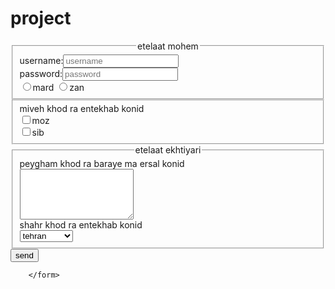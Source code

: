 # project
<!doctype html>

<html lang="en">
   <head>
        <meta charset="utf-8">
        <title> sahar</title>
   </head>
   <body>
        <form action="#" method="post" name="form sahar">
        	<fieldset>
        	<legend align="center">etelaat mohem</legend>
        	<label for="username">username:</label><input type="text" name="username" id="username" placeholder="username"><br>
        	<label for="password">password:</label><input type="password" name="password" id="password" placeholder="password"><br>
        	<input type="radio" name="jens" value="mard"><lable>mard</lable>
        	<input type="radio" name="jens" value="zan"><lable>zan</lable><br>
        	</fieldset>
        	<fieldset>
        	<label>miveh khod ra entekhab konid</label><br>
        	<input type="checkbox" name="miveh" value="moz">moz<br>
        	<input type="checkbox" name="miveh" value="sib">sib<br>
        	</fieldset>
        	<fieldset>
        	<legend align="center">etelaat ekhtiyari</legend>
        	<label>peygham khod ra baraye ma ersal konid</label><br>
        	<textarea name="paygham" rows="5" cols="20"></textarea><br>
        	<label>shahr khod ra entekhab konid</label><br>
        	<select>
        		<optgroup label="t">
        	        <option>tehran</option>
        		    <option>tabriz</option>
        		</optgroup>
        		<optgroup label="s">
        		    <option>shiraz</option>
        		</optgroup>
        		<optgroup label="e">
        		    <option>esfahan</option>
        		</optgroup>
        	</select>
        	</fieldset>
        	<input type="submit" value="send">



        </form>
   </body>

</html>
